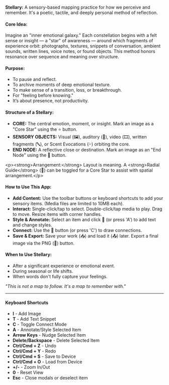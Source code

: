 **Stellary:** A sensory-based mapping practice for how we perceive and remember. It's a poetic, tactile, and deeply personal method of reflection.

#### **Core Idea:**

Imagine an "inner emotional galaxy." Each constellation begins with a felt sense or insight — a "star" of awareness — around which fragments of experience orbit: photographs, textures, snippets of conversation, ambient sounds, written lines, voice notes, or found objects. This method honors resonance over sequence and meaning over structure.

#### **Purpose:**

  * To pause and reflect.
  * To archive moments of deep emotional texture.
  * To make sense of a transition, loss, or breakthrough.
  * For "feeling before knowing."
  * It’s about presence, not productivity.

#### **Structure of a Stellary:**

  * **CORE:** The central emotion, moment, or insight. Mark an image as a "Core Star" using the ⭐ button.
  * **SENSORY OBJECTS:** Visual (🖼️), auditory (🎵), video (🎞️), written fragments (🔤), or Scent Evocations (💦) orbiting the core.
  * **END NODE:** A reflective close or destination. Mark an image as an "End Node" using the 🏁 button.

\<p\>\<strong\>Arrangement:\</strong\> Layout is meaning. A \<strong\>Radial Guide\</strong\> (🎯) can be toggled for a Core Star to assist with spatial arrangement.\</p\>

#### **How to Use This App:**

  * **Add Content:** Use the toolbar buttons or keyboard shortcuts to add your sensory items. (Media files are limited to 10MB each).
  * **Interact:** Single-click/tap to select. Double-click/tap media to play. Drag to move. Resize items with corner handles.
  * **Style & Annotate:** Select an item and click 💬 (or press 'A') to add text and change styles.
  * **Connect:** Use the 🔗 button (or press 'C') to draw connections.
  * **Save & Export:** Save your work (📥) and load it (📤) later. Export a final image via the PNG (📄) button.

#### **When to Use Stellary:**

  * After a significant experience or emotional event.
  * During seasonal or life shifts.
  * When words don't fully capture your feelings.

*"This is not a map to follow. It's a map to remember with."*

-----

#### **Keyboard Shortcuts**

  * **I** - Add Image
  * **T** - Add Text Snippet
  * **C** - Toggle Connect Mode
  * **A** - Annotate/Style Selected Item
  * **Arrow Keys** - Nudge Selected Item
  * **Delete/Backspace** - Delete Selected Item
  * **Ctrl/Cmd + Z** - Undo
  * **Ctrl/Cmd + Y** - Redo
  * **Ctrl/Cmd + S** - Save to Device
  * **Ctrl/Cmd + O** - Load from Device
  * **+/-** - Zoom In/Out
  * **0** - Reset View
  * **Esc** - Close modals or deselect item

